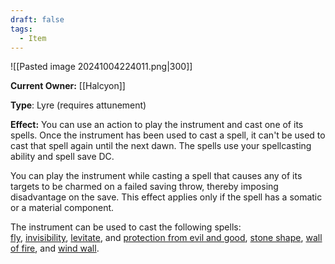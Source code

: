 ```yaml
---
draft: false
tags:
  - Item
---
```

![[Pasted image 20241004224011.png|300]]

**Current Owner:** [[Halcyon]]

**Type**: Lyre (requires attunement)

**Effect:** You can use an action to play the instrument and cast one of its spells. Once the instrument has been used to cast a spell, it can't be used to cast that spell again until the next dawn. The spells use your spellcasting ability and spell save DC.

You can play the instrument while casting a spell that causes any of its targets to be charmed on a failed saving throw, thereby imposing disadvantage on the save. This effect applies only if the spell has a somatic or a material component.

The instrument can be used to cast the following spells: [fly](https://5e.tools/spells.html#fly_phb), [invisibility](https://5e.tools/spells.html#invisibility_phb), [levitate](https://5e.tools/spells.html#levitate_phb), and [protection from evil and good](https://5e.tools/spells.html#protection%20from%20evil%20and%20good_phb), [stone shape](https://5e.tools/spells.html#stone%20shape_phb), [wall of fire](https://5e.tools/spells.html#wall%20of%20fire_phb), and [wind wall](https://5e.tools/spells.html#wind%20wall_phb).
